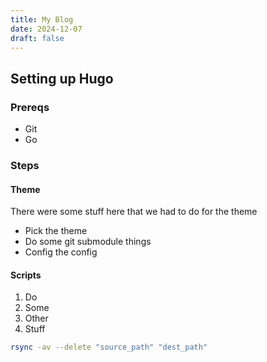 ```yaml
---
title: My Blog
date: 2024-12-07
draft: false
---
```

## Setting up Hugo
### Prereqs
- Git 
- Go

### Steps 
#### Theme
There were some stuff here that we had to do for the theme
 - Pick the theme
 - Do some git submodule things
 - Config the config

#### Scripts
1. Do
2. Some 
3. Other 
4. Stuff

```bash
rsync -av --delete "source_path" "dest_path"
```
